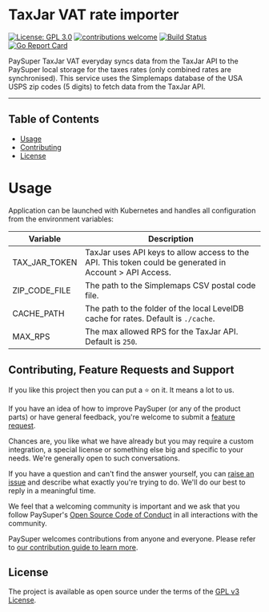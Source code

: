 # TaxJar VAT rate importer

[![License: GPL 3.0](https://img.shields.io/badge/License-GPL3.0-green.svg)](https://opensource.org/licenses/Gpl3.0)
[![contributions welcome](https://img.shields.io/badge/contributions-welcome-brightgreen.svg?style=flat)](https://github.com/paysuper/paysuper-taxjar-rate-importer/issues)
[![Build Status](https://travis-ci.org/paysuper/paysuper-tax-service.svg?branch=develop)](https://travis-ci.org/paysuper/paysuper-tax-service)
[![Go Report Card](https://goreportcard.com/badge/github.com/paysuper/paysuper-taxjar-rate-importer)](https://goreportcard.com/report/github.com/paysuper/paysuper-taxjar-rate-importer)

PaySuper TaxJar VAT everyday syncs data from the TaxJar API to the PaySuper local storage for the taxes rates (only combined rates are synchronised). This service uses the Simplemaps database of the USA USPS zip codes (5 digits) to fetch data from the TaxJar API.

***

## Table of Contents

- [Usage](#usage)
- [Contributing](#contributing-feature-requests-and-support)
- [License](#license)

# Usage

Application can be launched with Kubernetes and handles all configuration from the environment variables:

| Variable      | Description                                                                                            |
|---------------|--------------------------------------------------------------------------------------------------------|
| TAX_JAR_TOKEN | TaxJar uses API keys to allow access to the API. This token could be generated in Account > API Access. |
| ZIP_CODE_FILE | The path to the Simplemaps CSV postal code file.                                                           |
| CACHE_PATH    | The path to the folder of the local LevelDB cache for rates. Default is `./cache`.                                 |
| MAX_RPS       | The max allowed RPS for the TaxJar API. Default is `250`.                                                   |

## Contributing, Feature Requests and Support

If you like this project then you can put a ⭐️ on it. It means a lot to us.

If you have an idea of how to improve PaySuper (or any of the product parts) or have general feedback, you're welcome to submit a [feature request](../../issues/new?assignees=&labels=&template=feature_request.md&title=).

Chances are, you like what we have already but you may require a custom integration, a special license or something else big and specific to your needs. We're generally open to such conversations.

If you have a question and can't find the answer yourself, you can [raise an issue](../../issues/new?assignees=&labels=&template=support-request.md&title=I+have+a+question+about+%3Cthis+and+that%3E+%5BSupport%5D) and describe what exactly you're trying to do. We'll do our best to reply in a meaningful time.

We feel that a welcoming community is important and we ask that you follow PaySuper's [Open Source Code of Conduct](https://github.com/paysuper/code-of-conduct/blob/master/README.md) in all interactions with the community.

PaySuper welcomes contributions from anyone and everyone. Please refer to [our contribution guide to learn more](CONTRIBUTING.md).

## License

The project is available as open source under the terms of the [GPL v3 License](https://www.gnu.org/licenses/gpl-3.0).
